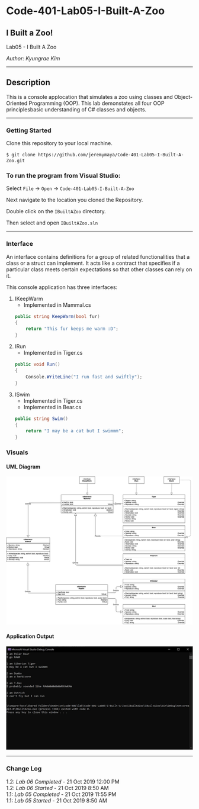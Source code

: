 # Code-401-Lab05-I-Built-A-Zoo

## I Built a Zoo!

Lab05 - I Built A Zoo

*Author: Kyungrae Kim*

----

## Description
This is a console applocation that simulates a zoo using classes and Object-Oriented Programming (OOP). This lab demonstates all four OOP principlesbasic understanding of C# classes and objects.

---

### Getting Started
Clone this repository to your local machine.

```
$ git clone https://github.com/jeremymaya/Code-401-Lab05-I-Built-A-Zoo.git
```

### To run the program from Visual Studio:
Select ```File``` -> ```Open``` -> ```Code-401-Lab05-I-Built-A-Zoo```

Next navigate to the location you cloned the Repository.

Double click on the ```IBuiltAZoo``` directory.

Then select and open ```IBuiltAZoo.sln```

---

### Interface
An interface contains definitions for a group of related functionalities that a class or a struct can implement. It acts like a contract that specifies if a particular class meets certain expectations so that other classes can rely on it.

This console application has three interfaces:
1. IKeepWarm
    * Implemented in Mammal.cs
    ```C#
    public string KeepWarm(bool fur)
    {
        return "This fur keeps me warm :D";
    }
    ```
2. IRun
    * Implemented in Tiger.cs
    ```C#
    public void Run()
    {
        Console.WriteLine("I run fast and swiftly");
    }
    ```
3. ISwim
    * Implemented in Tiger.cs
    * Implemented in Bear.cs
    ```C#
    public string Swim()
    {
        return "I may be a cat but I swimmm";
    }
    ```

### Visuals
#### UML Diagram
![Image 1](https://github.com/jeremymaya/Code-401-Lab05-I-Built-A-Zoo/blob/master/Screenshots/UML-lab05.jpg)
#### Application Output
![Image 1](https://github.com/jeremymaya/Code-401-Lab05-I-Built-A-Zoo/blob/master/Screenshots/Output.JPG)

---

### Change Log
1.2: *Lab 06 Completed* - 21 Oct 2019 12:00 PM  
1.2: *Lab 06 Started* - 21 Oct 2019 8:50 AM  
1.1: *Lab 05 Completed* - 21 Oct 2019 11:55 PM  
1.1: *Lab 05 Started* - 21 Oct 2019 8:50 AM  
